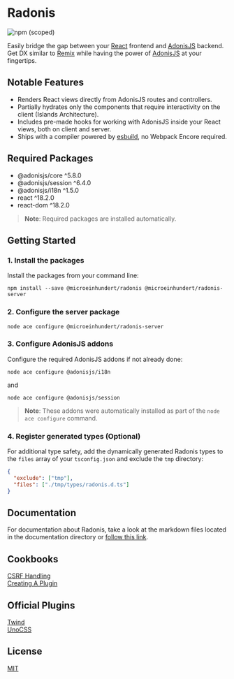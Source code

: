 # Radonis

![npm (scoped)](https://img.shields.io/npm/v/@microeinhundert/radonis)

Easily bridge the gap between your [React](https://reactjs.org/) frontend and [AdonisJS](https://adonisjs.com/) backend.
Get DX similar to [Remix](https://remix.run/) while having the power of [AdonisJS](https://adonisjs.com/) at your fingertips.

## Notable Features

- Renders React views directly from AdonisJS routes and controllers.
- Partially hydrates only the components that require interactivity on the client (Islands Architecture).
- Includes pre-made hooks for working with AdonisJS inside your React views, both on client and server.
- Ships with a compiler powered by [esbuild](https://esbuild.github.io/), no Webpack Encore required.

## Required Packages

- @adonisjs/core ^5.8.0
- @adonisjs/session ^6.4.0
- @adonisjs/i18n ^1.5.0
- react ^18.2.0
- react-dom ^18.2.0

> **Note**: Required packages are installed automatically.

## Getting Started

### 1. Install the packages

Install the packages from your command line:

```console
npm install --save @microeinhundert/radonis @microeinhundert/radonis-server
```

### 2. Configure the server package

```console
node ace configure @microeinhundert/radonis-server
```

### 3. Configure AdonisJS addons

Configure the required AdonisJS addons if not already done:

```console
node ace configure @adonisjs/i18n
```

and

```console
node ace configure @adonisjs/session
```

> **Note**: These addons were automatically installed as part of the `node ace configure` command.

### 4. Register generated types (Optional)

For additional type safety, add the dynamically generated Radonis types to the `files` array of your `tsconfig.json` and exclude the `tmp` directory:

```json
{
  "exclude": ["tmp"],
  "files": ["./tmp/types/radonis.d.ts"]
}
```

## Documentation

For documentation about Radonis, take a look at the markdown files located in the documentation directory or [follow this link](https://github.com/microeinhundert/radonis/tree/main/packages/radonis/documentation/index.md).

## Cookbooks

[CSRF Handling](https://github.com/microeinhundert/radonis/tree/main/packages/radonis/documentation/cookbooks/csrf.md)  
[Creating A Plugin](https://github.com/microeinhundert/radonis/tree/main/packages/radonis/documentation/cookbooks/plugin.md)

## Official Plugins

[Twind](https://github.com/microeinhundert/radonis/tree/main/packages/radonis-twind)  
[UnoCSS](https://github.com/microeinhundert/radonis/tree/main/packages/radonis-unocss)

## License

[MIT](LICENSE)

